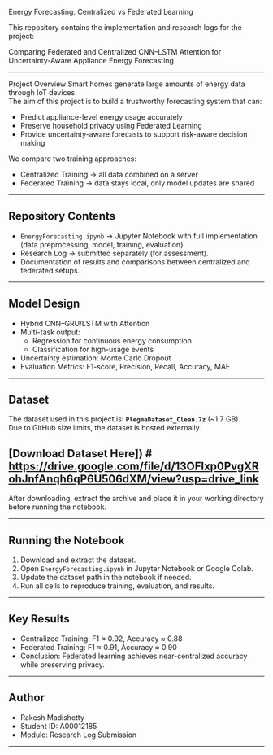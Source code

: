  Energy Forecasting: Centralized vs Federated Learning

This repository contains the implementation and research logs for the project:

Comparing Federated and Centralized CNN–LSTM Attention for Uncertainty-Aware Appliance Energy Forecasting

---

 Project Overview
Smart homes generate large amounts of energy data through IoT devices.  
The aim of this project is to build a trustworthy forecasting system that can:  
- Predict appliance-level energy usage accurately  
- Preserve household privacy using Federated Learning  
- Provide uncertainty-aware forecasts to support risk-aware decision making  

We compare two training approaches:  
- Centralized Training → all data combined on a server  
- Federated Training → data stays local, only model updates are shared  

---

##  Repository Contents
- `EnergyForecasting.ipynb` → Jupyter Notebook with full implementation (data preprocessing, model, training, evaluation).  
- Research Log → submitted separately (for assessment).  
- Documentation of results and comparisons between centralized and federated setups.  

---

##  Model Design
- Hybrid CNN–GRU/LSTM with Attention
- Multi-task output:  
  - Regression for continuous energy consumption  
  - Classification for high-usage events  
- Uncertainty estimation: Monte Carlo Dropout  
- Evaluation Metrics: F1-score, Precision, Recall, Accuracy, MAE  

---

##  Dataset
The dataset used in this project is: **`PlegmaDataset_Clean.7z`** (~1.7 GB).  
Due to GitHub size limits, the dataset is hosted externally.  

## [Download Dataset Here]) #  https://drive.google.com/file/d/13OFIxp0PvgXRohJnfAnqh6qP6U506dXM/view?usp=drive_link  

After downloading, extract the archive and place it in your working directory before running the notebook.  

---

##  Running the Notebook
1. Download and extract the dataset.  
2. Open `EnergyForecasting.ipynb` in Jupyter Notebook or Google Colab.  
3. Update the dataset path in the notebook if needed.  
4. Run all cells to reproduce training, evaluation, and results.  

---

##  Key Results
- Centralized Training: F1 ≈ 0.92, Accuracy ≈ 0.88  
- Federated Training: F1 ≈ 0.91, Accuracy ≈ 0.90  
- Conclusion: Federated learning achieves near-centralized accuracy while preserving privacy.  

---

##  Author
- Rakesh Madishetty  
- Student ID: A00012185  
- Module: Research Log Submission  

---


